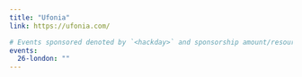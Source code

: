 ```yaml
---
title: "Ufonia"
link: https://ufonia.com/

# Events sponsored denoted by `<hackday>` and sponsorship amount/resource
events:
  26-london: ""
---
```

